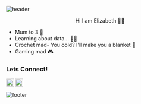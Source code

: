 ![header](https://capsule-render.vercel.app/api?type=waving&height=200&color=0:F28367,100:FF5282&text=Welcome&reversal=false&descAlign=50&fontSize=50&fontAlign=50&fontAlignY=40&animation=fadeIn)
<div align= "center">Hi I am Elizabeth 👋✨</div>
  <ul>
    <li>Mum to 3 👶 </li>
    <li>Learning about data... 👩‍💻 </li>
    <li>Crochet mad- You cold? I'll make you a blanket 🧶 </li>
    <li>Gaming mad 🎮 </li>
  </ul>
  
### Lets Connect!
<p>
  <a href="https://www.linkedin.com/in/elizabethmuir91/"><img align="left" src="https://raw.githubusercontent.com/xXxLizzy91xXx/xXxLizzy91xXx/main/imgs/linkedin.png" alt="Linkedin Icon" width="21px"></a>
  <a href="https://stackoverflow.com/users/22046608/xxxlizzym91xxx"><img src="https://raw.githubusercontent.com/xXxLizzy91xXx/xXxLizzy91xXx/main/imgs/stack-overflow.png" alt="Stack-Overflow Icon" width="21px"></a>
</p>

![footer](https://capsule-render.vercel.app/api?type=waving&height=200&color=0:F28367,100:FF5282&text=&reversal=false&descAlign=50&fontSize=50&fontAlign=50&fontAlignY=70&animation=fadeIn&section=footer)
